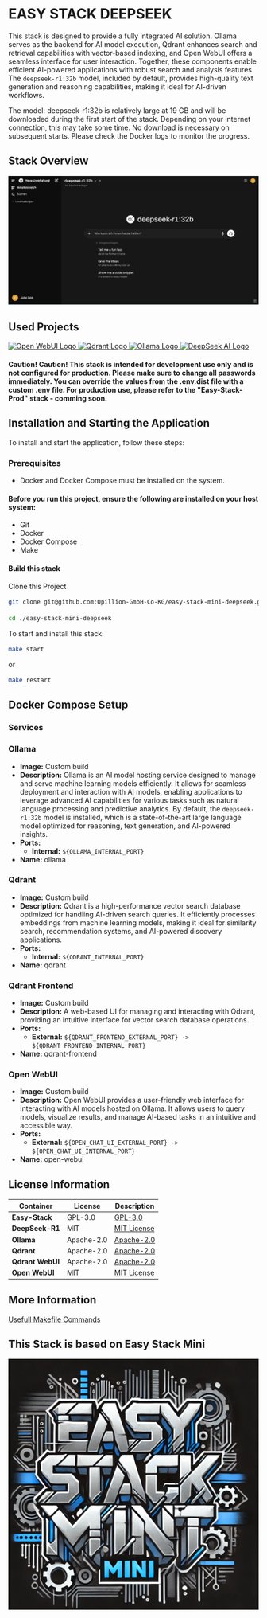 # EASY STACK DEEPSEEK

This stack is designed to provide a fully integrated AI solution. Ollama serves as the backend for AI model execution, Qdrant enhances search and retrieval capabilities with vector-based indexing, and Open WebUI offers a seamless interface for user interaction. Together, these components enable efficient AI-powered applications with robust search and analysis features. The `deepseek-r1:32b` model, included by default, provides high-quality text generation and reasoning capabilities, making it ideal for AI-driven workflows.

The model: deepseek-r1:32b is relatively large at 19 GB and will be downloaded during the first start of the stack. Depending on your internet connection, this may take some time. No download is necessary on subsequent starts. Please check the Docker logs to monitor the progress.

## **Stack Overview**
![Alt text](.makefile/assets/app.png?raw=true" "Open Webui")

## Used Projects
<a href="https://github.com/open-webui/open-webui">
    <img src="https://avatars.githubusercontent.com/u/158137808?s=48&v=4" width="150" alt="Open WebUI Logo">
</a>
<a href="https://raw.githubusercontent.com/qdrant/qdrant">
    <img src="https://raw.githubusercontent.com/qdrant/qdrant/master/docs/logo.svg" width="150" alt="Qdrant Logo">
</a>
<a href="https://github.com/ollama/ollama">
    <img src="https://github.com/ollama/ollama/assets/3325447/0d0b44e2-8f4a-4e99-9b52-a5c1c741c8f7" width="150" alt="Ollama Logo">
</a>
<a href="https://raw.githubusercontent.com/deepseek-ai/DeepSeek-V2">
    <img src="https://raw.githubusercontent.com/deepseek-ai/DeepSeek-V2/refs/heads/main/figures/logo.svg" width="150" alt="DeepSeek AI Logo">
</a>

#### Caution! Caution! This stack is intended for development use only and is not configured for production. Please make sure to change all passwords immediately. You can override the values from the .env.dist file with a custom .env file. For production use, please refer to the "Easy-Stack-Prod" stack - comming soon.

## Installation and Starting the Application
To install and start the application, follow these steps:

### Prerequisites
- Docker and Docker Compose must be installed on the system.

#### Before you run this project, ensure the following are installed on your host system:

- Git
- Docker
- Docker Compose
- Make

#### Build this stack


Clone this Project

```sh
git clone git@github.com:Opillion-GmbH-Co-KG/easy-stack-mini-deepseek.git

cd ./easy-stack-mini-deepseek

 ```

To start and install this stack:

```sh
make start
 ```
or

```sh
make restart
```

## Docker Compose Setup

### **Services**

### **Ollama**
- **Image:** Custom build
- **Description:** Ollama is an AI model hosting service designed to manage and serve machine learning models efficiently. It allows for seamless deployment and interaction with AI models, enabling applications to leverage advanced AI capabilities for various tasks such as natural language processing and predictive analytics. By default, the `deepseek-r1:32b` model is installed, which is a state-of-the-art large language model optimized for reasoning, text generation, and AI-powered insights.
- **Ports:**
  - **Internal:** `${OLLAMA_INTERNAL_PORT}`
- **Name:** ollama

### **Qdrant**
- **Image:** Custom build
- **Description:** Qdrant is a high-performance vector search database optimized for handling AI-driven search queries. It efficiently processes embeddings from machine learning models, making it ideal for similarity search, recommendation systems, and AI-powered discovery applications.
- **Ports:**
  - **Internal:** `${QDRANT_INTERNAL_PORT}`
- **Name:** qdrant

### **Qdrant Frontend**
- **Image:** Custom build
- **Description:** A web-based UI for managing and interacting with Qdrant, providing an intuitive interface for vector search database operations.
- **Ports:**
  - **External:** `${QDRANT_FRONTEND_EXTERNAL_PORT} -> ${QDRANT_FRONTEND_INTERNAL_PORT}`
- **Name:** qdrant-frontend

### **Open WebUI**
- **Image:** Custom build
- **Description:** Open WebUI provides a user-friendly web interface for interacting with AI models hosted on Ollama. It allows users to query models, visualize results, and manage AI-based tasks in an intuitive and accessible way.
- **Ports:**
  - **External:** `${OPEN_CHAT_UI_EXTERNAL_PORT} -> ${OPEN_CHAT_UI_INTERNAL_PORT}`
- **Name:** open-webui

## License Information

| Container           | License    | Description                                                |
|---------------------|------------|------------------------------------------------------------|
| **Easy-Stack**      | GPL-3.0    | [GPL-3.0](https://www.gnu.org/licenses/gpl-3.0.html)       |
| **DeepSeek-R1**     | MIT        | [MIT License](https://github.com/deepseek-ai/deepseek-llm) |
| **Ollama**          | Apache-2.0 | [Apache-2.0](https://github.com/jmorganca/ollama)          |
| **Qdrant**          | Apache-2.0 | [Apache-2.0](https://github.com/qdrant/qdrant)             |
| **Qdrant WebUI**    | Apache-2.0 | [Apache-2.0](https://github.com/qdrant/qdrant-webui)       |
| **Open WebUI**      | MIT        | [MIT License](https://github.com/open-webui/open-webui)    |


## More Information

[Usefull Makefile Commands](./README.makefile.md)

## This Stack is based on Easy Stack Mini

[![Easy Stack Mini - DALL-E Image](.makefile/assets/easy-stack-mini.jpg?raw=true)](https://github.com/Opillion-GmbH-Co-KG/easy-stack-mini)


